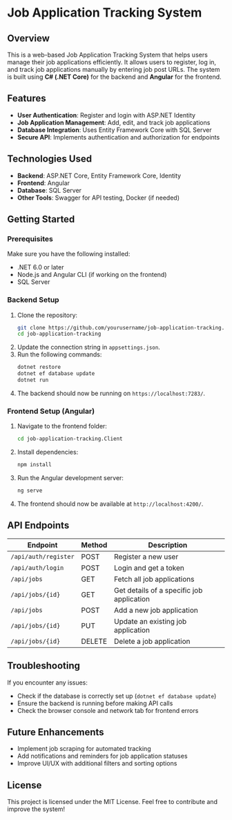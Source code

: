 # Job Application Tracking System

## Overview
This is a web-based Job Application Tracking System that helps users manage their job applications efficiently. It allows users to register, log in, and track job applications manually by entering job post URLs. The system is built using **C# (.NET Core)** for the backend and **Angular** for the frontend.

## Features
- **User Authentication**: Register and login with ASP.NET Identity
- **Job Application Management**: Add, edit, and track job applications
- **Database Integration**: Uses Entity Framework Core with SQL Server
- **Secure API**: Implements authentication and authorization for endpoints

## Technologies Used
- **Backend**: ASP.NET Core, Entity Framework Core, Identity
- **Frontend**: Angular
- **Database**: SQL Server
- **Other Tools**: Swagger for API testing, Docker (if needed)

## Getting Started
### Prerequisites
Make sure you have the following installed:
- .NET 6.0 or later
- Node.js and Angular CLI (if working on the frontend)
- SQL Server

### Backend Setup
1. Clone the repository:
   ```sh
   git clone https://github.com/yourusername/job-application-tracking.git
   cd job-application-tracking
   ```
2. Update the connection string in `appsettings.json`.
3. Run the following commands:
   ```sh
   dotnet restore
   dotnet ef database update
   dotnet run
   ```
4. The backend should now be running on `https://localhost:7283/`.

### Frontend Setup (Angular)
1. Navigate to the frontend folder:
   ```sh
   cd job-application-tracking.Client
   ```
2. Install dependencies:
   ```sh
   npm install
   ```
3. Run the Angular development server:
   ```sh
   ng serve
   ```
4. The frontend should now be available at `http://localhost:4200/`.

## API Endpoints
| Endpoint | Method | Description |
|----------|--------|-------------|
| `/api/auth/register` | POST | Register a new user |
| `/api/auth/login` | POST | Login and get a token |
| `/api/jobs` | GET | Fetch all job applications |
| `/api/jobs/{id}` | GET | Get details of a specific job application |
| `/api/jobs` | POST | Add a new job application |
| `/api/jobs/{id}` | PUT | Update an existing job application |
| `/api/jobs/{id}` | DELETE | Delete a job application |

## Troubleshooting
If you encounter any issues:
- Check if the database is correctly set up (`dotnet ef database update`)
- Ensure the backend is running before making API calls
- Check the browser console and network tab for frontend errors

## Future Enhancements
- Implement job scraping for automated tracking
- Add notifications and reminders for job application statuses
- Improve UI/UX with additional filters and sorting options

## License
This project is licensed under the MIT License. Feel free to contribute and improve the system!


